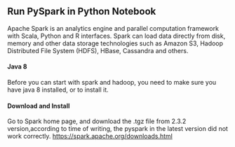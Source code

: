 ## Run PySpark in Python Notebook

Apache Spark is an analytics engine and parallel computation framework with Scala, Python and R interfaces. 
Spark can load data directly from disk, memory and other data storage technologies such as Amazon S3, Hadoop Distributed File System (HDFS), HBase, Cassandra and others.

#### Java 8
Before you can start with spark and hadoop, you need to make sure you have java 8 installed, or to install it.

#### Download and Install
Go to Spark home page, and download the .tgz file from 2.3.2 version,according to time of writing, the pyspark in the latest version did not work correctly.
https://spark.apache.org/downloads.html
